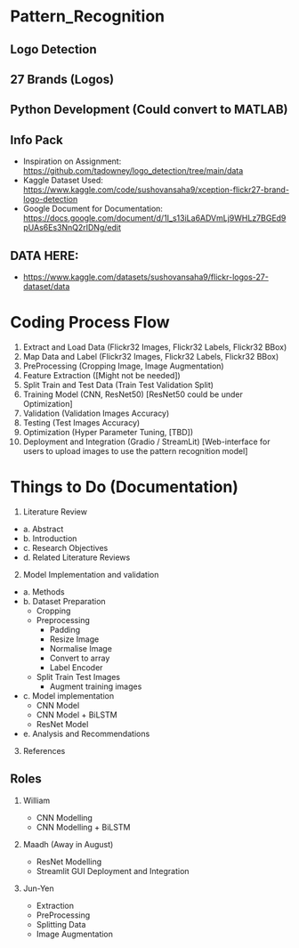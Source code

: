 # Pattern_Recognition
## Logo Detection
## 27 Brands (Logos)
## Python Development (Could convert to MATLAB)
## Info Pack
 - Inspiration on Assignment: https://github.com/tadowney/logo_detection/tree/main/data
 - Kaggle Dataset Used: https://www.kaggle.com/code/sushovansaha9/xception-flickr27-brand-logo-detection
 - Google Document for Documentation: https://docs.google.com/document/d/1I_s13iLa6ADVmLj9WHLz7BGEd9pUAs6Es3NnQ2rIDNg/edit
   
## DATA HERE: 
 - https://www.kaggle.com/datasets/sushovansaha9/flickr-logos-27-dataset/data

# Coding Process Flow
1. Extract and Load Data (Flickr32 Images, Flickr32 Labels, Flickr32 BBox)
2. Map Data and Label (Flickr32 Images, Flickr32 Labels, Flickr32 BBox)
3. PreProcessing (Cropping Image, Image Augmentation)
4. Feature Extraction ([Might not be needed])
5. Split Train and Test Data (Train Test Validation Split)
6. Training Model (CNN, ResNet50) [ResNet50 could be under Optimization] 
7. Validation (Validation Images Accuracy)
8. Testing (Test Images Accuracy)
9. Optimization (Hyper Parameter Tuning, [TBD])
10. Deployment and Integration (Gradio / StreamLit) [Web-interface for users to upload images to use the pattern recognition model]

# Things to Do (Documentation)
1. Literature Review
- a. Abstract
- b. Introduction
- c. Research Objectives
- d. Related Literature Reviews
2. Model Implementation and validation
- a. Methods
- b. Dataset Preparation
  - Cropping
  - Preprocessing
    - Padding
    - Resize Image
    - Normalise Image
    - Convert to array
    - Label Encoder
  - Split Train Test Images
    - Augment training images
- c. Model implementation
    - CNN Model
    - CNN Model + BiLSTM
    - ResNet Model
- e. Analysis and Recommendations
3. References


## Roles 
1. William
     - CNN Modelling
     - CNN Modelling + BiLSTM
   
3. Maadh (Away in August)
     - ResNet Modelling
     - Streamlit GUI Deployment and Integration
   
5. Jun-Yen
     - Extraction
     - PreProcessing
     - Splitting Data
     - Image Augmentation
   
